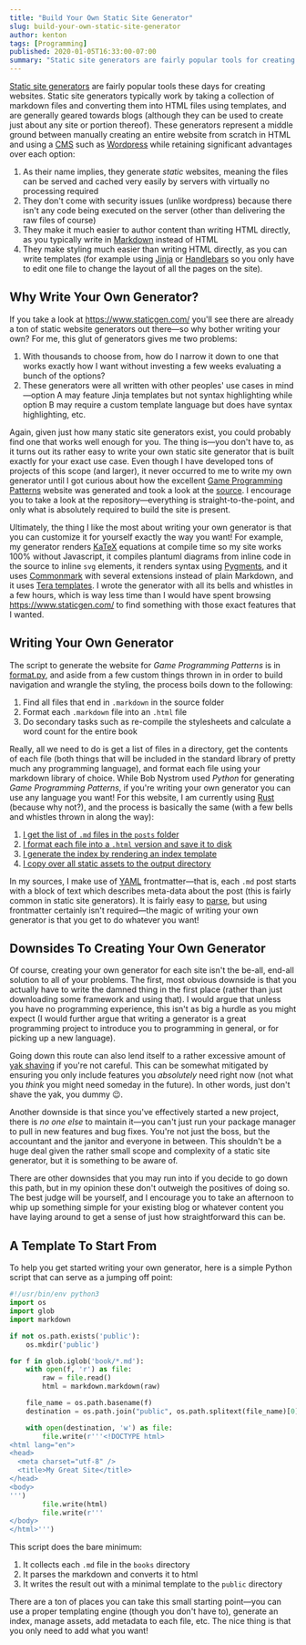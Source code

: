 ```yaml
---
title: "Build Your Own Static Site Generator"
slug: build-your-own-static-site-generator
author: kenton
tags: [Programming]
published: 2020-01-05T16:33:00-07:00
summary: "Static site generators are fairly popular tools for creating websites, and there are a glut of them available to choose from. But writing your own generator for each site is relatively easy and straightforward and allows you significant more flexibility and ease-of-use."
---
```


[Static site generators](https://www.staticgen.com/) are fairly popular tools these days for creating websites. Static site generators typically work by taking a collection of markdown files and converting them into HTML files using templates, and are generally geared towards blogs (although they can be used to create just about any site or portion thereof). These generators represent a middle ground between manually creating an entire website from scratch in HTML and using a [CMS](https://en.wikipedia.org/wiki/Content_management_system) such as [Wordpress](https://wordpress.com/) while retaining significant advantages over each option:

1. As their name implies, they generate _static_ websites, meaning the files can be served and cached very easily by servers with virtually no processing required
2. They don't come with security issues (unlike wordpress) because there isn't any code being executed on the server (other than delivering the raw files of course)
3. They make it much easier to author content than writing HTML directly, as you typically write in [Markdown](https://daringfireball.net/projects/markdown/) instead of HTML
4. They make styling much easier than writing HTML directly, as you can write templates (for example using [Jinja](https://palletsprojects.com/p/jinja/) or [Handlebars](https://handlebarsjs.com/) so you only have to edit one file to change the layout of all the pages on the site).

## Why Write Your Own Generator?

If you take a look at https://www.staticgen.com/ you'll see there are already a ton of static website generators out there—so why bother writing your own? For me, this glut of generators gives me two problems:

1. With thousands to choose from, how do I narrow it down to one that works exactly how I want without investing a few weeks evaluating a bunch of the options?
2. These generators were all written with other peoples' use cases in mind—option A may feature Jinja templates but not syntax highlighting while option B may require a custom template language but does have syntax highlighting, etc.

Again, given just how many static site generators exist, you could probably find one that works well enough for you. The thing is—you don't have to, as it turns out its rather easy to write your own static site generator that is built exactly for your exact use case. Even though I have developed tons of projects of this scope (and larger), it never occurred to me to write my own generator until I got curious about how the excellent [Game Programming Patterns](http://gameprogrammingpatterns.com/) website was generated and took a look at the [source](https://github.com/munificent/game-programming-patterns/). I encourage you to take a look at the repository—everything is straight-to-the-point, and only what is absolutely required to build the site is present.

Ultimately, the thing I like the most about writing your own generator is that you can customize it for yourself exactly the way you want! For example, my generator renders [KaTeX](https://katex.org/) equations at compile time so my site works 100% without Javascript, it compiles plantuml diagrams from inline code in the source to inline `svg` elements, it renders syntax using [Pygments](https://pygments.org/), and it uses [Commonmark](https://commonmark.org/) with several extensions instead of plain Markdown, and it uses [Tera templates](https://tera.netlify.com/). I wrote the generator with all its bells and whistles in a few hours, which is way less time than I would have spent browsing https://www.staticgen.com/ to find something with those exact features that I wanted.

## Writing Your Own Generator

The script to generate the website for _Game Programming Patterns_ is in [format.py](https://github.com/munificent/game-programming-patterns/blob/master/script/format.py), and aside from a few custom things thrown in in order to build navigation and wrangle the styling, the process boils down to the following:

1. Find all files that end in `.markdown` in the source folder
2. Format each `.markdown` file into an `.html` file
3. Do secondary tasks such as re-compile the stylesheets and calculate a word count for the entire book

Really, all we need to do is get a list of files in a directory, get the contents of each file (both things that will be included in the standard library of pretty much any programming language), and format each file using your markdown library of choice. While Bob Nystrom used _Python_ for generating _Game Programming Patterns_, if you're writing your own generator you can use any language you want! For this website, I am currently using [Rust](https://www.rust-lang.org/) (because why not?), and the process is basically the same (with a few bells and whistles thrown in along the way):

1. [I get the list of `.md` files in the `posts` folder](https://github.com/hamaluik/blog.hamaluik.ca/blob/e3aece2aff03eb283457855aa883beec3ee08086/src/main.rs#L7-L31)
2. [I format each file into a `.html` version and save it to disk](https://github.com/hamaluik/blog.hamaluik.ca/blob/e3aece2aff03eb283457855aa883beec3ee08086/src/main.rs#L44-L57)
3. [I generate the index by rendering an index template](https://github.com/hamaluik/blog.hamaluik.ca/blob/e3aece2aff03eb283457855aa883beec3ee08086/src/main.rs#L71-L83)
4. [I copy over all static assets to the output directory](https://github.com/hamaluik/blog.hamaluik.ca/blob/e3aece2aff03eb283457855aa883beec3ee08086/src/main.rs#L87-L116)

In my sources, I make use of [YAML](https://yaml.org/) frontmatter—that is, each `.md` post starts with a block of text which describes meta-data about the post (this is fairly common in static site generators). It is fairly easy to [parse](https://github.com/hamaluik/blog.hamaluik.ca/blob/e3aece2aff03eb283457855aa883beec3ee08086/src/post/mod.rs#L34-L62), but using frontmatter certainly isn't required—the magic of writing your own generator is that you get to do whatever you want!

## Downsides To Creating Your Own Generator

Of course, creating your own generator for each site isn't the be-all, end-all solution to all of your problems. The first, most obvious downside is that you actually have to write the damned thing in the first place (rather than just downloading some framework and using that). I would argue that unless you have no programming experience, this isn't as big a hurdle as you might expect (I would further argue that writing a generator is a great programming project to introduce you to programming in general, or for picking up a new language).

Going down this route can also lend itself to a rather excessive amount of [yak shaving](https://en.wiktionary.org/wiki/yak_shaving) if you're not careful. This can be somewhat mitigated by ensuring you only include features you _absolutely_ need right now (not what you _think_ you might need someday in the future). In other words, just don't shave the yak, you dummy 😉.

Another downside is that since you've effectively started a new project, there is _no one else_ to maintain it—you can't just run your package manager to pull in new features and bug fixes. You're not just the boss, but the accountant and the janitor and everyone in between. This shouldn't be a huge deal given the rather small scope and complexity of a static site generator, but it is something to be aware of.

There are other downsides that you may run into if you decide to go down this path, but in my opinion these don't outweigh the positives of doing so. The best judge will be yourself, and I encourage you to take an afternoon to whip up something simple for your existing blog or whatever content you have laying around to get a sense of just how straightforward this can be.

## A Template To Start From

To help you get started writing your own generator, here is a simple Python script that can serve as a jumping off point:

```python
#!/usr/bin/env python3
import os
import glob
import markdown

if not os.path.exists('public'):
    os.mkdir('public')

for f in glob.iglob('book/*.md'):
    with open(f, 'r') as file:
        raw = file.read()
        html = markdown.markdown(raw)

    file_name = os.path.basename(f)
    destination = os.path.join("public", os.path.splitext(file_name)[0] + ".html")

    with open(destination, 'w') as file:
        file.write(r'''<!DOCTYPE html>
<html lang="en">
<head>
  <meta charset="utf-8" />
  <title>My Great Site</title>
</head>
<body>
''')
        file.write(html)
        file.write(r'''
</body>
</html>''')
```

This script does the bare minimum:

1. It collects each `.md` file in the `books` directory
2. It parses the markdown and converts it to html
3. It writes the result out with a minimal template to the `public` directory

There are a ton of places you can take this small starting point—you can use a proper templating engine (though you don't have to), generate an index, manage assets, add metadata to each file, etc. The nice thing is that you only need to add what you want!


